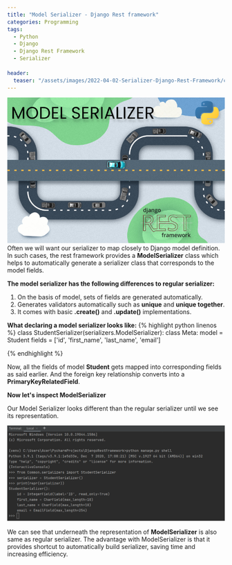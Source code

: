 ```yaml
---
title: "Model Serializer - Django Rest framework"
categories: Programming
tags:
  - Python
  - Django
  - Django Rest Framework
  - Serializer

header:
  teaser: "/assets/images/2022-04-02-Serializer-Django-Rest-Framework/cover.png"
---
```


![Cover Page](/assets/images/2022-04-16-Model-Serializer-Django-Rest-Framework/model-serializer.png)
Often we will want our serializer to map closely to Django model definition. In such cases, the rest framework provides a **ModelSerializer** class which helps to automatically generate a serializer class that corresponds to the model fields.

**The model serializer has the following differences to regular serializer:**

1. On the basis of model, sets of fields are generated automatically.
2. Generates validators automatically such as **unique** and **unique together**.
3. It comes with basic **.create()** and **.update()** implementations.

**What declaring a model serializer looks like:**
{% highlight python linenos %}
class StudentSerializer(serializers.ModelSerializer):
class Meta:
model = Student
fields = ['id', 'first_name', 'last_name', 'email']

{% endhighlight %}

Now, all the fields of model **Student** gets mapped into corresponding fields as said earlier. And the foreign key relationship converts into a **PrimaryKeyRelatedField**.

**Now let's inspect ModelSerializer**

Our Model Serializer looks different than the regular serializer until we see its representation.

![model serializer representation](/assets/images/2022-04-16-Model-Serializer-Django-Rest-Framework/serializer-representation.png)

We can see that underneath the representation of **ModelSerializer** is also same as regular serializer. The advantage with ModelSerializer is that it provides shortcut to automatically build serializer, saving time and increasing efficiency.
